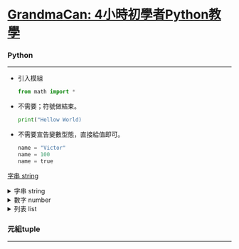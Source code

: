 # [GrandmaCan: 4小時初學者Python教學]

[GrandmaCan: 4小時初學者Python教學]:https://www.youtube.com/watch?v=zdMUJJKFdsU

### Python
---

+ 引入模組
  ```python
  from math import *
  ```

+ 不需要；符號做結束。
  ```python
  print("Hellow World)
  ```

+ 不需要宣告變數型態，直接給值即可。
  
  ```python
  name = "Victor"
  name = 100
  name = true
  ```


[字串 string]

[字串 string]:https://github.com/VictorZhan-It/GrandmaTutorial_Python/blob/master/string.md


<details>
<summary>字串 string</summary>

---

+ 用"\n"進行換行
  ```python
    print("Hello\n world")
  ```

+ 用"印出雙引號
  ```python
    print("\"Hello\" world")
  ```

+ 字串轉成小寫
  ```python
    name.lower()
  ```

+ 字串轉成大寫
  ```python
    name.upper()
  ```

+ 取得指定位置的字串
  ```python
    name[0] #第0位的string
  ```

+ 取得指定字串的位置
  ```python
    name.index("V") #字串V在第幾位
  ```

+ 替換指定字串
  ```python
    name.replace("H", "A") #將字串H替換成字串A
  ```

[<<TOP](#Python)

</details>

<details>
<summary>數字 number</summary>

---

+ 四捨五入至個位數
  ```python
    round(8/5) #得2
  ``` 

+ 無條件捨去小數點
  ```python
    print(8//5) #得1
  ``` 

+ 用%取餘數
  ```python
    print(8%5) #得3
  ``` 

+ 用str()將數值轉成字串
  ```python
    value = 100
    str(value) #得"100"

    #字串與數值不得直接相加
  ``` 

+ 用abs()取絕對值
  ```python
    abs(-8) #得8
  ``` 

+ 用pow()取次方值
  ```python
    pow(2, 4) #2的4次方得16
  ``` 

+ 用max()取最大值
  ```python
    max(2, 4, 5, 7, 10) #得10
  ``` 

+ 用min()取最小值
  ```python
    min(2, 4, 5, 7, 10) #得2
  ``` 


 + int()將字串轉換成整數
    ```python
    int("100") #得100
    ```

+ float()將字串轉換成浮點數
  ```python
  float("13.5") #得13.5
  ```

+ **需要import math模組**
    + 無條件捨去小數點()
        ```python
        floor(4.6) # 得4
        ```

    + 無條件進位至個位數()
        ```python
        ceil(4.1) # 得5
        ```

    + 開根號()
        ```python
        sqrt(36) # 得6
        ```
    
    + input()得到使用者的輸入值"字串"
      ```python
      name = input("請輸入名字：")
      print(name) 
      age = input("請輸入年齡：")
      print(age) 
      ```

[<<TOP](#Python)
    
</details>

<details>
<summary>列表 list</summary>

---

```python
scores = [100, 34, 60, 80, 49]
name = ["Victor", "Avrial", "Peter"]

#可以儲存多個不同型的的值
combine = ["Victor", 90, true]
```

+ 取得指定位置的值
  ```python
    # 從index:1開始取值，取到index:3
    scores[1:4]    #得34, 60, 80
  ```

+ 取得指定位置之後的所有值
  ```python
    # 從index:1開始取值
    scores[1:]    #得34, 60, 80, 49
  ```

+ 取得指定位置之前的所有值
  ```python
    # 從index:4開始取前面的值
    scores[:4]    #得100, 34, 60, 80
  ```

+ extend()兩個列表相連接
  ```python
    scores = [1,2,3]
    words = ["a","b","c"]

    print(scores.extend(words))    #得[1,2,3,"a","b","c"]
  ```

+ append()列表後加值
  ```python
    scores = [1,2,3]
    print(scores.append("ABC"))    #得[1,2,3,"ABC"]
  ```

+ insert()指定位置加入值
  ```python
    scores = [1,2,3]
    print(scores.instert(2, "ABC"))    #得[1,2,"ABC",3]
  ```

+ remove()將指定值刪掉
  ```python
    scores = [1,2,3]
    print(scores.remove(2))    #得[1,3]
  ```

+ pop()將最後一位移除
  ```python
    scores = [1,2,3]
    print(scores.pop())    #得[1,2]
  ```

+ sort()將列表做由小到大的排序
  ```python
    scores = [3,1,2]
    print(scores.sort())    #得[1,2,3]
  ```

+ reverse()將列表排序反轉
  ```python
    scores = [3,1,2]
    print(scores.reverse())    #得[2,1,3]
  ```

+ index()取得指定值的index
  ```python
    scores = [3,1,2]
    print(scores.index(2))    #得2
  ```

+ count()計算列表中有幾個指定值
  ```python
    scores = [30,10,20,30]
    print(scores.count(30))    #得2
  ```

[<<TOP](#Python)

</details>


### 元組tuple
---